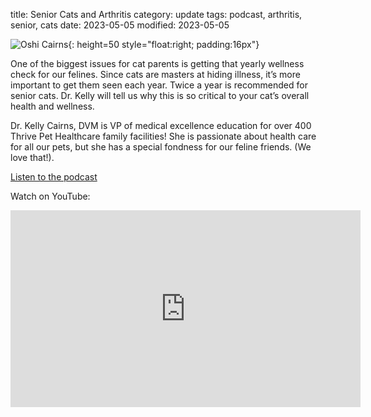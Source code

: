 title: Senior Cats and Arthritis
category: update
tags: podcast, arthritis, senior, cats
date: 2023-05-05
modified: 2023-05-05

![Oshi Cairns]({static}/images/oshi.jpg){: height=50 style="float:right; padding:16px"}

One of the biggest issues for cat parents is getting that yearly wellness check for our felines. Since cats are masters at hiding illness, it’s more important to get them seen each year. Twice a year is recommended for senior cats. Dr. Kelly will tell us why this is so critical to your cat’s overall health and wellness.

Dr. Kelly Cairns, DVM is VP of medical excellence education for over 400 Thrive Pet Healthcare family facilities! She is passionate about health care for all our pets, but she has a special fondness for our feline friends. (We love that!). 

[Listen to the podcast](https://www.petliferadio.com/19catsandcountingep88.html)

Watch on YouTube:

<iframe width="560" height="315" src="https://www.youtube.com/embed/b8rvWzbk0XI" title="YouTube video player" frameborder="0" allow="accelerometer; autoplay; clipboard-write; encrypted-media; gyroscope; picture-in-picture; web-share" allowfullscreen></iframe>
